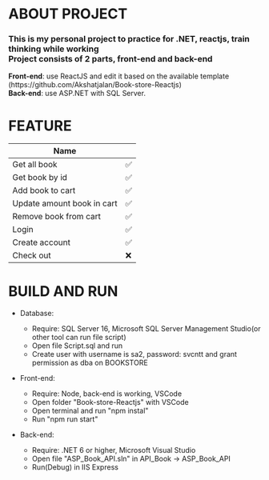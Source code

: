 # ABOUT PROJECT

<h3>This is my personal project to practice for .NET, reactjs, train thinking while working<br>
Project consists of 2 parts, front-end and back-end
</h3>
<b>Front-end</b>: use ReactJS and edit it based on the available template (https://github.com/Akshatjalan/Book-store-Reactjs)<br>
<b>Back-end</b>: use ASP.NET with SQL Server.<br>

# FEATURE

| Name                       |     |
| -------------------------- | --- |
| Get all book               | ✅  |
| Get book by id             | ✅  |
| Add book to cart           | ✅  |
| Update amount book in cart | ✅  |
| Remove book from cart      | ✅  |
| Login                      | ✅  |
| Create account             | ✅  |
| Check out                  | ❌  |

# BUILD AND RUN

- Database:

  - Require: SQL Server 16, Microsoft SQL Server Management Studio(or other tool can run file script)
  - Open file Script.sql and run
  - Create user with username is sa2, password: svcntt and grant permission as dba on BOOKSTORE

- Front-end:

  - Require: Node, back-end is working, VSCode
  - Open folder "Book-store-Reactjs" with VSCode
  - Open terminal and run "npm instal"
  - Run "npm run start"

- Back-end:
  - Require: .NET 6 or higher, Microsoft Visual Studio
  - Open file "ASP_Book_API.sln" in API_Book -> ASP_Book_API
  - Run(Debug) in IIS Express
